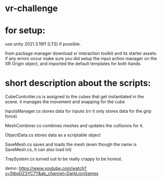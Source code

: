 # vr-challenge

# for setup:

use unity 2021.3.19f1 (LTS) if possible.

from package manager download xr interaction toolkit and its starter assets.
if any errors occur make sure you did setup the input action manager on the XR Origin object, and imported the default templates for both hands.


# short description about the scripts:

CubeController.cs is assigned to the cubes that get instantiated in the scene. it manages the movement and snapping for the cube

InputsManager.cs stores data for inputs (rn it only stores data for the grip force)

MeshCombiner.cs combines meshes and updates the collisions for it.

ObjectData.cs stores data as a scriptable object

SaveMesh.cs saves and loads the mesh (even though the name is SaveMesh.cs, it can also load lol)

TraySystem.cs turned out to be really crappy to be honest.


demo:
https://www.youtube.com/watch?v=5tbqDZ3YC7Y&ab_channel=DarkLionGames

